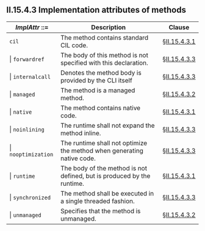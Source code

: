 ## II.15.4.3 Implementation attributes of methods

 | _ImplAttr_ ::= | Description | Clause
 | ---- | ---- | ----
 | `cil` | The method contains standard CIL code. | §[II.15.4.3.1](ii.15.4.3.1-code-implementation-attributes.md)
 | \| `forwardref` | The body of this method is not specified with this declaration. | §[II.15.4.3.3](ii.15.4.3.3-implementation-information.md)
 | \| `internalcall` | Denotes the method body is provided by the CLI itself | §[II.15.4.3.3](ii.15.4.3.3-implementation-information.md)
 | \| `managed` | The method is a managed method. | §[II.15.4.3.2](ii.15.4.3.2-managed-or-unmanaged.md)
 | \| `native` | The method contains native code. | §[II.15.4.3.1](ii.15.4.3.1-code-implementation-attributes.md)
 | \| `noinlining` | The runtime shall not expand the method inline. | §[II.15.4.3.3](ii.15.4.3.3-implementation-information.md)
 | \| `nooptimization` | The runtime shall not optimize the method when generating native code. | §[II.15.4.3.3](ii.15.4.3.3-implementation-information.md)
 | \| `runtime` | The body of the method is not defined, but is produced by the runtime. | §[II.15.4.3.1](ii.15.4.3.1-code-implementation-attributes.md)
 | \| `synchronized` | The method shall be executed in a single threaded fashion. | §[II.15.4.3.3](ii.15.4.3.3-implementation-information.md)
 | \| `unmanaged` | Specifies that the method is unmanaged. | §[II.15.4.3.2](ii.15.4.3.2-managed-or-unmanaged.md)
